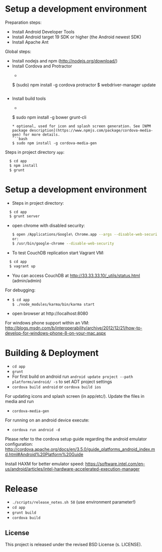 # Setup a development environment

Preparation steps:

* Install Android Developer Tools
* Install Android target 19 SDK or higher (the Android newest SDK)
* Install Apache Ant

Global steps:


* Install nodejs and npm (http://nodejs.org/download/)
* Install Cordova and Protractor
  * ```bash
  $ (sudo) npm install -g cordova protractor
  $ webdriver-manager update
  ```
* Install build tools
  * ````bash
  $ sudo npm install -g bower grunt-cli
  ```
  * optional, used for icon and splash screen generation. See [NPM package description](https://www.npmjs.com/package/cordova-media-gen) for more details.
  ```bash
  $ sudo npm install -g cordova-media-gen
  ```

Steps in project directory `app`:

```bash
  $ cd app
  $ npm install
  $ grunt
```

# Setup a development environment

* Steps in project directory:
```bash
  $ cd app
  $ grunt server
```
* open chrome with disabled security:
  ```bash
  $ open /Applications/Google\ Chrome.app --args --disable-web-security`
  or:
  $ /usr/bin/google-chrome --disable-web-security
  ```
* To test CouchDB replication start Vagrant VM:
```bash
  $ cd app
  $ vagrant up
```
* You can access CouchDB at http://33.33.33.10/_utils/status.html (admin/admin)

For debugging:

* ```bash
  $ cd app
  $ ./node_modules/karma/bin/karma start
  ```
* open browser at http://localhost:8080

For windows phone support within an VM: http://blogs.msdn.com/b/interoperability/archive/2012/12/21/how-to-develop-for-windows-phone-8-on-your-mac.aspx


# Building & Deployment
* `cd app`
* `grunt`
* For first build on android run `android update project --path platforms/android/ -s` to set ADT project settings
* `cordova build android` or `cordova build ios`


For updating icons and splash screen (in app/etc/). Update the files in media and run

* `cordova-media-gen`

For running on an android device execute:

* `cordova run android -d`

Please refer to the cordova setup guide regarding the android emulator configuration:
http://cordova.apache.org/docs/en/3.5.0/guide_platforms_android_index.md.html#Android%20Platform%20Guide

Install HAXM for better emulator speed: https://software.intel.com/en-us/android/articles/intel-hardware-accelerated-execution-manager

# Release

* `./scripts/release_notes.sh 58` (use environment parameter!)
* `cd app`
* `grunt build`
* `cordova build`

## License
This project is released under the revised BSD License (s. LICENSE).
